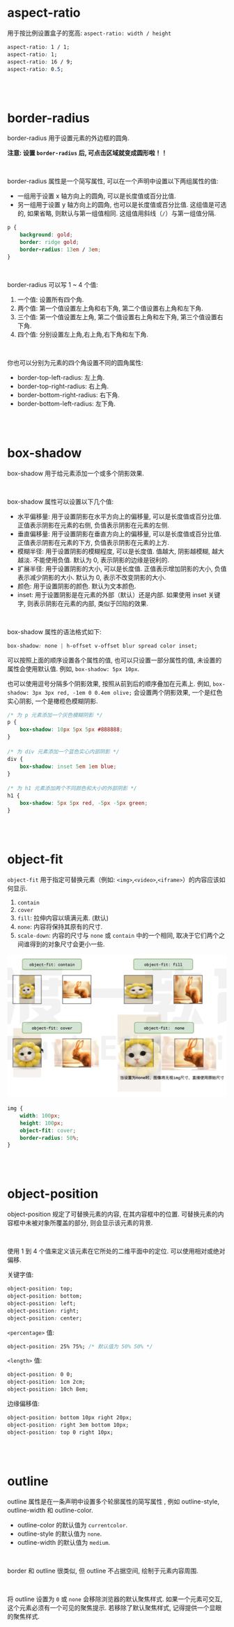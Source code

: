 # aspect-ratio

用于按比例设置盒子的宽高: `aspect-ratio: width / height`

```css
aspect-ratio: 1 / 1;
aspect-ratio: 1;
aspect-ratio: 16 / 9;
aspect-ratio: 0.5;
```

<br><br>

# border-radius

border-radius 用于设置元素的外边框的圆角.

**注意: 设置 `border-radius` 后, 可点击区域就变成圆形啦！！**

<br>

border-radius 属性是一个简写属性, 可以在一个声明中设置以下两组属性的值:

-   一组用于设置 x 轴方向上的圆角, 可以是长度值或百分比值.
-   另一组用于设置 y 轴方向上的圆角, 也可以是长度值或百分比值. 这组值是可选的, 如果省略, 则默认与第一组值相同. 这组值用斜线（`/`）与第一组值分隔.

```css
p {
    background: gold;
    border: ridge gold;
    border-radius: 13em / 3em;
}
```

<br>

border-radius 可以写 1 ~ 4 个值:

1. 一个值: 设置所有四个角.
2. 两个值: 第一个值设置左上角和右下角, 第二个值设置右上角和左下角.
3. 三个值: 第一个值设置左上角, 第二个值设置右上角和左下角, 第三个值设置右下角.
4. 四个值: 分别设置左上角,右上角,右下角和左下角.

<br>

你也可以分别为元素的四个角设置不同的圆角属性:

-   border-top-left-radius: 左上角.
-   border-top-right-radius: 右上角.
-   border-bottom-right-radius: 右下角.
-   border-bottom-left-radius: 左下角.

<br><br>

# box-shadow

box-shadow 用于给元素添加一个或多个阴影效果.

<br>

box-shadow 属性可以设置以下几个值:

-   水平偏移量: 用于设置阴影在水平方向上的偏移量, 可以是长度值或百分比值. 正值表示阴影在元素的右侧, 负值表示阴影在元素的左侧.
-   垂直偏移量: 用于设置阴影在垂直方向上的偏移量, 可以是长度值或百分比值. 正值表示阴影在元素的下方, 负值表示阴影在元素的上方.
-   模糊半径: 用于设置阴影的模糊程度, 可以是长度值. 值越大, 阴影越模糊, 越大越淡. 不能使用负值. 默认为 0, 表示阴影的边缘是锐利的.
-   扩展半径: 用于设置阴影的大小, 可以是长度值. 正值表示增加阴影的大小, 负值表示减少阴影的大小. 默认为 0, 表示不改变阴影的大小.
-   颜色: 用于设置阴影的颜色. 默认为文本颜色.
-   inset: 用于设置阴影是在元素的外部（默认）还是内部. 如果使用 inset 关键字, 则表示阴影在元素的内部, 类似于凹陷的效果.

<br>

box-shadow 属性的语法格式如下:

```css
box-shadow: none | h-offset v-offset blur spread color inset;
```

可以按照上面的顺序设置各个属性的值, 也可以只设置一部分属性的值, 未设置的属性会使用默认值. 例如, `box-shadow: 5px 10px`.

也可以使用逗号分隔多个阴影效果, 按照从前到后的顺序叠加在元素上. 例如, `box-shadow: 3px 3px red, -1em 0 0.4em olive;` 会设置两个阴影效果, 一个是红色实心阴影, 一个是橄榄色模糊阴影.

```css
/* 为 p 元素添加一个灰色模糊阴影 */
p {
    box-shadow: 10px 5px 5px #888888;
}

/* 为 div 元素添加一个蓝色实心内部阴影 */
div {
    box-shadow: inset 5em 1em blue;
}

/* 为 h1 元素添加两个不同颜色和大小的外部阴影 */
h1 {
    box-shadow: 5px 5px red, -5px -5px green;
}
```

<br><br>

# object-fit

`object-fit` 用于指定可替换元素（例如: `<img>`,`<video>`,`<iframe>`）的内容应该如何显示.

1. `contain`
2. `cover`
3. `fill`: 拉伸内容以填满元素. (默认)
4. `none`: 内容将保持其原有的尺寸.
5. `scale-down`: 内容的尺寸与 `none` 或 `contain` 中的一个相同, 取决于它们两个之间谁得到的对象尺寸会更小一些.

<img src="./picture/image-20230925223717135.png" alt="image-20230925223717135" style="zoom:50%;" />

```css
img {
    width: 100px;
    height: 100px;
    object-fit: cover;
    border-radius: 50%;
}
```

<br><br>

# object-position

object-position 规定了可替换元素的内容, 在其内容框中的位置. 可替换元素的内容框中未被对象所覆盖的部分, 则会显示该元素的背景.

<br>

使用 1 到 4 个值来定义该元素在它所处的二维平面中的定位. 可以使用相对或绝对偏移.

关键字值:

```css
object-position: top;
object-position: bottom;
object-position: left;
object-position: right;
object-position: center;
```

`<percentage>` 值:

```css
object-position: 25% 75%; /* 默认值为 50% 50% */
```

`<length>` 值:

```css
object-position: 0 0;
object-position: 1cm 2cm;
object-position: 10ch 8em;
```

边缘偏移值:

```css
object-position: bottom 10px right 20px;
object-position: right 3em bottom 10px;
object-position: top 0 right 10px;
```

<br><br>

# outline

outline 属性是在一条声明中设置多个轮廓属性的简写属性 , 例如 outline-style, outline-width 和 outline-color.

-   outline-color 的默认值为 `currentcolor`.
-   outline-style 的默认值为 `none`.
-   outline-width 的默认值为 `medium`.

<br>

border 和 outline 很类似, 但 outline 不占据空间, 绘制于元素内容周围.

<br>

将 outline 设置为 `0` 或 `none` 会移除浏览器的默认聚焦样式. 如果一个元素可交互, 这个元素必须有一个可见的聚焦提示. 若移除了默认聚焦样式, 记得提供一个显眼的聚焦样式.

<br>
